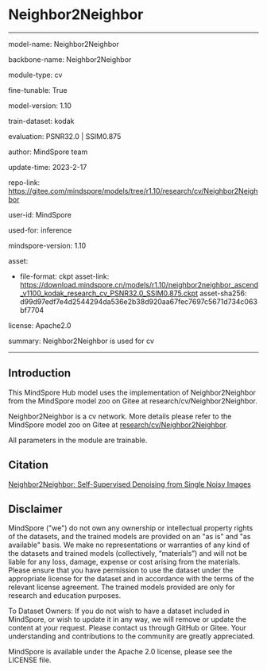 # Neighbor2Neighbor

---

model-name: Neighbor2Neighbor

backbone-name: Neighbor2Neighbor

module-type: cv

fine-tunable: True

model-version: 1.10

train-dataset: kodak

evaluation: PSNR32.0 | SSIM0.875

author: MindSpore team

update-time: 2023-2-17

repo-link: <https://gitee.com/mindspore/models/tree/r1.10/research/cv/Neighbor2Neighbor>

user-id: MindSpore

used-for: inference

mindspore-version: 1.10

asset:

-
    file-format: ckpt
    asset-link: <https://download.mindspore.cn/models/r1.10/neighbor2neighbor_ascend_v1100_kodak_research_cv_PSNR32.0_SSIM0.875.ckpt>
    asset-sha256: d99d97edf7e4d2544294da536e2b38d920aa67fec7697c5671d734c063bf7704

license: Apache2.0

summary: Neighbor2Neighbor is used for cv

---

## Introduction

This MindSpore Hub model uses the implementation of Neighbor2Neighbor from the MindSpore model zoo on Gitee at research/cv/Neighbor2Neighbor.

Neighbor2Neighbor is a cv network. More details please refer to the MindSpore model zoo on Gitee at [research/cv/Neighbor2Neighbor](https://gitee.com/mindspore/models/blob/r1.10/research/cv/Neighbor2Neighbor/README_CN.md).

All parameters in the module are trainable.

## Citation

[Neighbor2Neighbor: Self-Supervised Denoising from Single Noisy Images](https://arxiv.org/pdf/2101.02824.pdf)

## Disclaimer

MindSpore ("we") do not own any ownership or intellectual property rights of the datasets, and the trained models are provided on an "as is" and "as available" basis. We make no representations or warranties of any kind of the datasets and trained models (collectively, “materials”) and will not be liable for any loss, damage, expense or cost arising from the materials. Please ensure that you have permission to use the dataset under the appropriate license for the dataset and in accordance with the terms of the relevant license agreement. The trained models provided are only for research and education purposes.

To Dataset Owners: If you do not wish to have a dataset included in MindSpore, or wish to update it in any way, we will remove or update the content at your request. Please contact us through GitHub or Gitee. Your understanding and contributions to the community are greatly appreciated.

MindSpore is available under the Apache 2.0 license, please see the LICENSE file.
